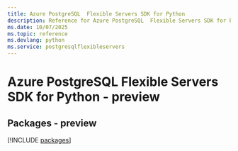 ```yaml
---
title: Azure PostgreSQL  Flexible Servers SDK for Python
description: Reference for Azure PostgreSQL  Flexible Servers SDK for Python
ms.date: 10/07/2025
ms.topic: reference
ms.devlang: python
ms.service: postgresqlflexibleservers
---
```

# Azure PostgreSQL  Flexible Servers SDK for Python - preview
## Packages - preview
[!INCLUDE [packages](postgresql--flexible-servers-index.md)]